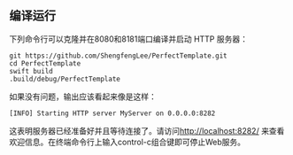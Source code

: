 

## 编译运行

下列命令行可以克隆并在8080和8181端口编译并启动 HTTP 服务器：

```
git https://github.com/ShengfengLee/PerfectTemplate.git
cd PerfectTemplate
swift build
.build/debug/PerfectTemplate
```

如果没有问题，输出应该看起来像是这样：

```
[INFO] Starting HTTP server MyServer on 0.0.0.0:8282
```

这表明服务器已经准备好并且等待连接了。请访问[http://localhost:8282/](http://127.0.0.1:8282/) 来查看欢迎信息。在终端命令行上输入control-c组合键即可停止Web服务。
